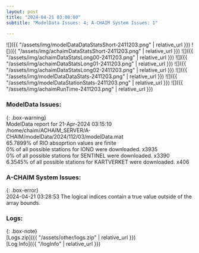 ```yaml
---
layout: post
title: "2024-04-21 03:00:00"
subtitle: "ModelData Issues: 4; A-CHAIM System Issues: 1"

---
```


![]({{ "/assets/img/modelDataDataStatsShort-2411203.png" | relative_url }})
![]({{ "/assets/img/achaimDataStatsShort-2411203.png" | relative_url }})
![]({{ "/assets/img/achaimDataStatsLong00-2411203.png" | relative_url }})
![]({{ "/assets/img/achaimDataStatsLong01-2411203.png" | relative_url }})
![]({{ "/assets/img/achaimDataStatsLong02-2411203.png" | relative_url }})
![]({{ "/assets/img/modelDataDataStats-2411203.png" | relative_url }})
![]({{ "/assets/img/modelDataStationStats-2411203.png" | relative_url }})
![]({{ "/assets/img/achaimRunTime-2411203.png" | relative_url }})


### ModelData Issues:  
  
{: .box-warning}  
 ModelData report for 21-Apr-2024 03:15:10   
 /home/chaim/ACHAIM_SERVER/A-CHAIM/modelData/2024/112/03/modelData.mat   
 65.7899% of RIO absoprtion values are finite   
 0% of all possible stations for IONO were downloaded. x3935   
 0% of all possible stations for SENTINEL were downloaded. x3390   
 6.3545% of all possible stations for KARTVERKET were downloaded. x406   
  
### A-CHAIM System Issues:  
  
{: .box-error}  
2024-04-21 03:28:53 The logical indices contain a true value outside of the array bounds.  

### Logs:  
  
{: .box-note}  
[Logs.zip]({{ "/assets/other/logs.zip" | relative_url }})  
[Log Info]({{ "/logInfo" | relative_url }})  
